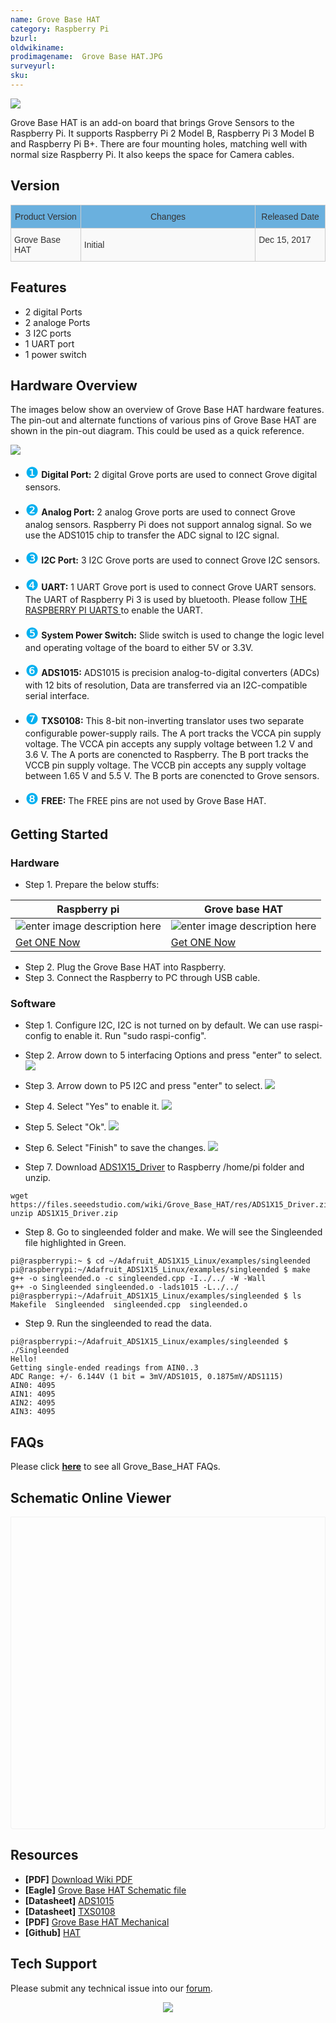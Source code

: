 ```yaml
---
name: Grove Base HAT
category: Raspberry Pi
bzurl:
oldwikiname:  
prodimagename:  Grove Base HAT.JPG
surveyurl:
sku:     
---
```


![](https://files.seeedstudio.com/wiki/Grove_Base_HAT/img/Grove%20Base%20HAT.JPG)

Grove Base HAT is an add-on board that brings Grove Sensors to the Raspberry Pi. It supports Raspberry Pi 2 Model B, Raspberry Pi 3 Model B and Raspberry Pi B+. There are four mounting holes, matching well with normal size Raspberry Pi. It also keeps the space for Camera cables.


## Version

<style type="text/css">
.tg  {border-collapse:collapse;border-spacing:0;border-color:#ccc;}
.tg td{font-family:Arial, sans-serif;font-size:14px;padding:10px 5px;border-style:solid;border-width:1px;overflow:hidden;word-break:normal;border-color:#ccc;color:#333;background-color:#fff;}
.tg th{font-family:Arial, sans-serif;font-size:14px;font-weight:normal;padding:10px 5px;border-style:solid;border-width:1px;overflow:hidden;word-break:normal;border-color:#ccc;color:#333;background-color:#6ab0de;}
.tg .tg-yw4l{vertical-align:top;width:20%}
.tg .tg-yw42{vertical-align:top;width:50%}
.tg .tg-4eph{background-color:#f9f9f9;}
.tg .tg-b7b8{background-color:#f9f9f9;vertical-align:top}
</style>
<table class="tg">
  <tr>
    <th class="tg-yw4l">Product Version</th>
    <th class="tg-yw42">Changes</th>
    <th class="tg-yw4l">Released Date</th>
  </tr>
  <tr>
    <td class="tg-4eph">Grove Base HAT</td>
    <td class="tg-4eph">Initial</td>
    <td class="tg-b7b8">Dec 15, 2017</td>
  </tr>
</table>

##   Features

*   2 digital Ports
*   2 analoge Ports
*   3 I2C ports
*   1 UART port
*   1 power switch

## Hardware Overview

The images below show an overview of Grove Base HAT hardware features. The pin-out and alternate functions of various pins of Grove Base HAT are shown in the pin-out diagram. This could be used as a quick reference.

![](https://files.seeedstudio.com/wiki/Grove_Base_HAT/img/Hardware_overview.jpg)

- <font face="" size=5 font color="00b0f0">❶</font> **Digital Port:**
2 digital Grove ports are used to connect Grove digital sensors.

- <font face="" size=5 font color="00b0f0">❷</font> **Analog Port:**
2 analog Grove ports are used to connect Grove analog sensors. Raspberry Pi does not support annalog signal. So we use the ADS1015 chip to transfer the ADC signal to I2C signal.

- <font face="" size=5 font color="00b0f0">❸</font> **I2C Port:**
3 I2C Grove ports are used to connect Grove I2C sensors.

- <font face="" size=5 font color="00b0f0">❹</font> **UART:**
1 UART Grove port is used to connect Grove UART sensors. The UART of Raspberry Pi 3 is used by bluetooth. Please follow [THE RASPBERRY PI UARTS
](https://www.raspberrypi.org/documentation/configuration/uart.md) to enable the UART.

- <font face="" size=5 font color="00b0f0">❺</font> **System Power Switch:**
Slide switch is used to change the logic level and operating voltage of the board to either 5V or 3.3V.

- <font face="" size=5 font color="00b0f0">❻</font> **ADS1015:**
 ADS1015 is precision analog-to-digital converters (ADCs) with 12 bits of resolution, Data are transferred via an I2C-compatible serial interface.

- <font face="" size=5 font color="00b0f0">❼</font> **TXS0108:**
This 8-bit non-inverting translator uses two separate configurable power-supply rails. The A port tracks the VCCA pin supply voltage. The VCCA pin accepts any supply voltage between 1.2 V and 3.6 V. The A ports are conencted to Raspberry. The B port tracks the VCCB pin supply voltage. The VCCB pin accepts any supply voltage between 1.65 V and 5.5 V. The B ports are conencted to Grove sensors.

- <font face="" size=5 font color="00b0f0">❽</font> **FREE:**
The FREE pins are not used by Grove Base HAT.

## Getting Started

### Hardware
- Step 1. Prepare the below stuffs:

| Raspberry pi | Grove base HAT |
|--------------|-------------|
|![enter image description here](https://files.seeedstudio.com/wiki/Grove_Ultrasonic_Ranger/img/rasp.jpg)|![enter image description here](https://files.seeedstudio.com/wiki/Grove_Base_HAT/img/Grove%20Base%20HAT_s.JPG)|
|[Get ONE Now](https://www.seeedstudio.com/Raspberry-Pi-3-Model-B-p-2625.html)|[Get ONE Now]()|

- Step 2. Plug the Grove Base HAT into Raspberry.
- Step 3. Connect the Raspberry to PC through USB cable.

### Software

- Step 1. Configure I2C, I2C is not turned on by default. We can use raspi-config to enable it. Run "sudo raspi-config".
- Step 2. Arrow down to 5 interfacing Options and press "enter" to select.
![](https://files.seeedstudio.com/wiki/Grove_Base_HAT/img/enable_i2C.1.png)

- Step 3. Arrow down to P5 I2C and press "enter" to select.
![](https://files.seeedstudio.com/wiki/Grove_Base_HAT/img/enable_i2C.2.png)

- Step 4. Select "Yes" to enable it.
![](https://files.seeedstudio.com/wiki/Grove_Base_HAT/img/enable_i2C.3.png)

- Step 5. Select "Ok".
![](https://files.seeedstudio.com/wiki/Grove_Base_HAT/img/enable_i2C.4.png)

- Step 6. Select "Finish" to save the changes.
![](https://files.seeedstudio.com/wiki/Grove_Base_HAT/img/enable_i2C.5.png)

- Step 7. Download [ADS1X15_Driver](https://files.seeedstudio.com/wiki/Grove_Base_HAT/res/ADS1X15_Driver.zip) to Raspberry /home/pi folder and unzip.

```
wget https://files.seeedstudio.com/wiki/Grove_Base_HAT/res/ADS1X15_Driver.zip
unzip ADS1X15_Driver.zip
```
- Step 8. Go to singleended folder and make. We will see the Singleended file highlighted in Green.

```
pi@raspberrypi:~ $ cd ~/Adafruit_ADS1X15_Linux/examples/singleended
pi@raspberrypi:~/Adafruit_ADS1X15_Linux/examples/singleended $ make
g++ -o singleended.o -c singleended.cpp -I../../ -W -Wall
g++ -o Singleended singleended.o -lads1015 -L../../
pi@raspberrypi:~/Adafruit_ADS1X15_Linux/examples/singleended $ ls
Makefile  Singleended  singleended.cpp  singleended.o

```

- Step 9. Run the singleended to read the data.

```
pi@raspberrypi:~/Adafruit_ADS1X15_Linux/examples/singleended $ ./Singleended
Hello!
Getting single-ended readings from AIN0..3
ADC Range: +/- 6.144V (1 bit = 3mV/ADS1015, 0.1875mV/ADS1115)
AIN0: 4095
AIN1: 4095
AIN2: 4095
AIN3: 4095
```


## FAQs

Please click **[here](http://support.seeedstudio.com/knowledgebase/articles/1831468-grove-base-hat-sku-tbd)** to see all Grove_Base_HAT FAQs.

## Schematic Online Viewer

<div class="altium-ecad-viewer" data-project-src="https://files.seeedstudio.com/wiki/Grove_Base_HAT/res/Raspberry%20Pi%20Grove%20Base%20HAT.zip" style="border-radius: 0px 0px 4px 4px; height: 500px; border-style: solid; border-width: 1px; border-color: rgb(241, 241, 241); overflow: hidden; max-width: 1280px; max-height: 700px; box-sizing: border-box;" />
</div>


## Resources

- **[PDF]** [Download Wiki PDF](https://files.seeedstudio.com/wiki/Grove_Base_HAT/res/Grove_Base_HAT.pdf)
- **[Eagle]** [Grove Base HAT Schematic file](https://files.seeedstudio.com/wiki/Grove_Base_HAT/res/Raspberry%20Pi%20Grove%20Base%20HAT.zip)
- **[Datasheet]** [ADS1015](https://files.seeedstudio.com/wiki/Grove_Base_HAT/res/ads1015.pdf)
- **[Datasheet]** [TXS0108](https://files.seeedstudio.com/wiki/Grove_Base_HAT/res/txs0108e.pdf)
- **[PDF]** [Grove Base HAT Mechanical](https://files.seeedstudio.com/wiki/Grove_Base_HAT/res/hat-board-mechanical.pdf)
- **[Github]** [HAT](https://github.com/raspberrypi/hats)

## Tech Support
Please submit any technical issue into our [forum](https://forum.seeedstudio.com/). <br /><p style="text-align:center"><a href="https://www.seeedstudio.com/act-4.html?utm_source=wiki&utm_medium=wikibanner&utm_campaign=newproducts" target="_blank"><img src="https://files.seeedstudio.com/wiki/Wiki_Banner/new_product.jpg" /></a></p>